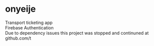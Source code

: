# onyeije

Transport ticketing app<br>
Firebase Authentication<br>
Due to dependency issues this project was stopped and continuned at github.com/t

